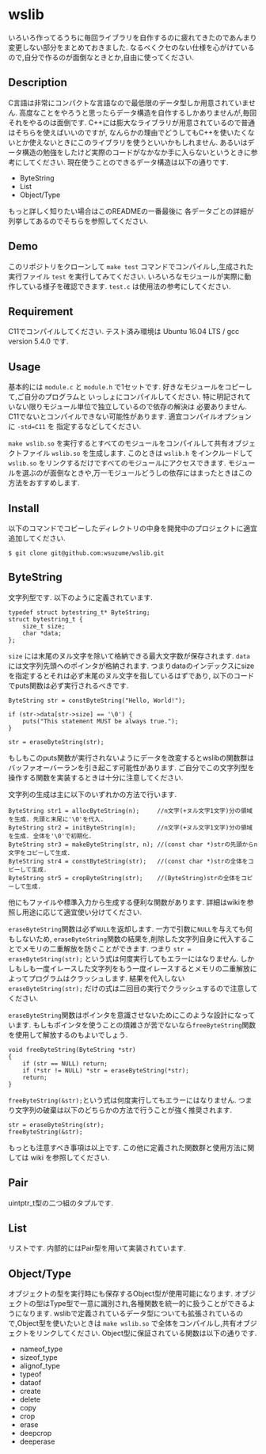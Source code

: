 wslib
===

いろいろ作ってるうちに毎回ライブラリを自作するのに疲れてきたのであんまり変更しない部分をまとめておきました.
なるべくクセのない仕様を心がけているので,自分で作るのが面倒なときとか,自由に使ってください.

## Description
C言語は非常にコンパクトな言語なので最低限のデータ型しか用意されていません.
高度なことをやろうと思ったらデータ構造を自作するしかありませんが,毎回それをやるのは面倒です.
C++には膨大なライブラリが用意されているので普通はそちらを使えばいいのですが,
なんらかの理由でどうしてもC++を使いたくないとか使えないときにこのライブラリを使うといいかもしれません.
あるいはデータ構造の勉強をしたけど実際のコードがなかなか手に入らないというときに参考にしてください.
現在使うことのできるデータ構造は以下の通りです.

* ByteString
* List
* Object/Type

もっと詳しく知りたい場合はこのREADMEの一番最後に
各データごとの詳細が列挙してあるのでそちらを参照してください.

## Demo
このリポジトリをクローンして `make test` コマンドでコンパイルし,生成された実行ファイル `test` を実行してみてください.
いろいろなモジュールが実際に動作している様子を確認できます. `test.c` は使用法の参考にしてください.

## Requirement
C11でコンパイルしてください. テスト済み環境は Ubuntu 16.04 LTS / gcc version 5.4.0 です. 

## Usage
基本的には `module.c` と `module.h` で1セットです. 好きなモジュールをコピーして,ご自分のプログラムと
いっしょにコンパイルしてください. 特に明記されていない限りモジュール単位で独立しているので依存の解決は
必要ありません. C11でないとコンパイルできない可能性があります. 適宜コンパイルオプションに `-std=C11` を
指定するなどしてください.

`make wslib.so` を実行するとすべてのモジュールをコンパイルして共有オブジェクトファイル `wslib.so` を生成します.
このときは `wslib.h` をインクルードして `wslib.so` をリンクするだけですべてのモジュールにアクセスできます.
モジュールを選ぶのが面倒なときや,万一モジュールどうしの依存にはまったときはこの方法をおすすめします.

## Install
以下のコマンドでコピーしたディレクトリの中身を開発中のプロジェクトに適宜追加してください.

```
$ git clone git@github.com:wsuzume/wslib.git
```

## ByteString
文字列型です. 以下のように定義されています.

```
typedef struct bytestring_t* ByteString;
struct bytestring_t {
    size_t size;
    char *data;
};
```

`size` には末尾のヌル文字を除いて格納できる最大文字数が保存されます.
`data` には文字列先頭へのポインタが格納されます.
つまりdataのインデックスにsizeを指定するとそれは必ず末尾のヌル文字を指しているはずであり,
以下のコードでputs関数は必ず実行されるべきです.

```
ByteString str = constByteString("Hello, World!");

if (str->data[str->size] == '\0') {
    puts("This statement MUST be always true.");    
}

str = eraseByteString(str);
```

もしもこのputs関数が実行されないようにデータを改変するとwslibの関数群はバッファオーバーランを引き起こす可能性があります.
ご自分でこの文字列型を操作する関数を実装するときは十分に注意してください.

文字列の生成は主に以下のいずれかの方法で行います.

```
ByteString str1 = allocByteString(n);     //n文字(+ヌル文字1文字)分の領域を生成. 先頭と末尾に'\0'を代入.
ByteString str2 = initByteString(n);      //n文字(+ヌル文字1文字)分の領域を生成. 全体を'\0'で初期化.
ByteString str3 = makeByteString(str, n); //(const char *)strの先頭からn文字をコピーして生成.
ByteString str4 = constByteString(str);   //(const char *)strの全体をコピーして生成.
ByteString str5 = cropByteString(str);    //(ByteString)strの全体をコピーして生成.
```

他にもファイルや標準入力から生成する便利な関数があります.
詳細はwikiを参照し用途に応じて適宜使い分けてください.

`eraseByteString`関数は必ず`NULL`を返却します. 一方で引数に`NULL`を与えても何もしないため,
`eraseByteString`関数の結果を,削除した文字列自身に代入することでメモリの二重解放を防ぐことができます.
つまり `str = eraseByteString(str);` という式は何度実行してもエラーにはなりません.
しかしもしも一度イレースした文字列をもう一度イレースするとメモリの二重解放によってプログラムはクラッシュします.
結果を代入しない `eraseByteString(str);` だけの式は二回目の実行でクラッシュするので注意してください.

`eraseByteString`関数はポインタを意識させないためにこのような設計になっています.
もしもポインタを使うことの煩雑さが苦でないなら`freeByteString`関数を使用して解放するのもよいでしょう.

```
void freeByteString(ByteString *str)
{
    if (str == NULL) return;
    if (*str != NULL) *str = eraseByteString(*str);
    return; 
}
```

`freeByteString(&str);`という式は何度実行してもエラーにはなりません.
つまり文字列の破棄は以下のどちらかの方法で行うことが強く推奨されます.

```
str = eraseByteString(str);
freeByteString(&str);
```

もっとも注意すべき事項は以上です. この他に定義された関数群と使用方法に関しては wiki を参照してください.

## Pair
uintptr\_t型の二つ組のタプルです.

## List
リストです. 内部的にはPair型を用いて実装されています.

## Object/Type
オブジェクトの型を実行時にも保存するObject型が使用可能になります.
オブジェクトの型はType型で一意に識別され,各種関数を統一的に扱うことができるようになります.
wslibで定義されているデータ型についても拡張されているので,Object型を使いたいときは
`make wslib.so` で全体をコンパイルし,共有オブジェクトをリンクしてください.
Object型に保証されている関数は以下の通りです.

* nameof\_type
* sizeof\_type
* alignof\_type
* typeof
* dataof
* create
* delete
* copy
* crop
* erase
* deepcrop
* deeperase

